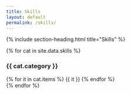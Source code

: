 ```yaml
---
title: Skills
layout: default
permalink: /skills/
---
```


{% include section-heading.html title="Skills" %}
<div class="grid grid-2">
  {% for cat in site.data.skills %}
    <div class="card">
      <h3>{{ cat.category }}</h3>
      <div>
        {% for it in cat.items %}
          <span class="badge tech-badge">{{ it }}</span>
        {% endfor %}
      </div>
    </div>
  {% endfor %}
</div>
